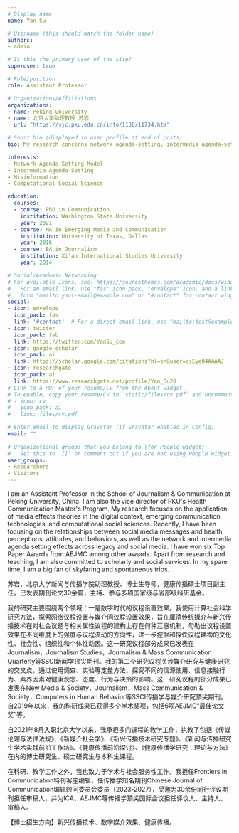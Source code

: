 ```yaml
---
# Display name
name: Yan Su

# Username (this should match the folder name)
authors:
- admin

# Is this the primary user of the site?
superuser: true

# Role/position
role: Assistant Professor

# Organizations/Affiliations
organizations:
- name: Peking University
- name: 北京大学助理教授 苏岩
  url: "https://sjc.pku.edu.cn/info/1130/11734.htm"

# Short bio (displayed in user profile at end of posts)
bio: My research concerns network agenda-setting, intermedia agenda-setting, and political participation.

interests: 
- Network Agenda-Setting Model
- Intermedia Agenda-Setting
- Misinformation
- Computational Social Science

education:
  courses:
  - course: PhD in Communication
    institution: Washington State University
    year: 2021 
  - course: MA in Emerging Media and Communication
    institution: University of Texas, Dallas
    year: 2016
  - course: BA in Journalism
    institution: Xi'an International Studies University
    year: 2014

# Social/Academic Networking
# For available icons, see: https://sourcethemes.com/academic/docs/widgets/#icons
#   For an email link, use "fas" icon pack, "envelope" icon, and a link in the
#   form "mailto:your-email@example.com" or "#contact" for contact widget.
social:
- icon: envelope
  icon_pack: fas
  link: '#contact'  # For a direct email link, use "mailto:test@example.org".
- icon: twitter
  icon_pack: fab
  link: https://twitter.com/YanSu_com
- icon: google-scholar
  icon_pack: ai
  link: https://scholar.google.com/citations?hl=en&user=csEye04AAAAJ
- icon: researchgate
  icon_pack: ai
  link: https://www.researchgate.net/profile/Yan_Su28
# Link to a PDF of your resume/CV from the About widget.
# To enable, copy your resume/CV to `static/files/cv.pdf` and uncomment the lines below.  
# - icon: cv
#   icon_pack: ai
#   link: files/cv.pdf

# Enter email to display Gravatar (if Gravatar enabled in Config)
email: ""
  
# Organizational groups that you belong to (for People widget)
#   Set this to `[]` or comment out if you are not using People widget.  
user_groups:
- Researchers
- Visitors
---
```


I am an Assistant Professor in the School of Journalism & Communication at Peking University, China. I am also the vice director of PKU's Health Communication Master's Program. My research focuses on the application of media effects theories in the digital context, emerging communication technologies, and computational social sciences. Recently, I have been focusing on the relationships between social media messages and health perceptions, attitudes, and behaviors, as well as the network and intermedia agenda setting effects across legacy and social media. I have won  six Top Paper Awards from AEJMC among other awards. Apart from research and teaching, I am also committed to scholarly and social services. In my spare time, I am a big fan of skyfaring and spontaneous trips. 

苏岩，北京大学新闻与传播学院助理教授、博士生导师，健康传播硕士项目副主任。已发表期刊论文30余篇，主持、参与多项国家级与省部级科研基金。

我的研究主要围绕两个领域：一是数字时代的议程设置效果。我使用计算社会科学研究方法，探索网络议程设置与媒介间议程设置效果，旨在厘清传统媒介与新兴传播技术在对社会议题与相关属性议程的建构上存在何种互惠机制，勾勒出议程设置效果在不同维度上的强度与议程流动的方向性，进一步挖掘和探佚议程建构的文化性、社会性、组织性和个体性动因。这一研究议程部分成果已发表在Journalism，Journalism Studies，Journalism & Mass Communication Quarterly等SSCI新闻学顶尖期刊。我的第二个研究议程关涉媒介研究与健康研究的交叉点。通过使用调查、实验等定量方法，探究不同的信源使用、信息接触行为、素养因素对健康观念、态度、行为与决策的影响。这一研究议程的部分成果已发表在New Media & Society，Journalism，Mass Communication & Society，Computers in Human Behavior等SSCI传播学与媒介研究顶尖期刊。自2019年以来，我的科研成果已获得多个学术奖项，包括6项AEJMC“最佳论文奖”等。


自2021年8月入职北京大学以来，我承担多门课程的教学工作，执教了包括《传媒伦理与法律法规》、《新媒介社会学》、《新兴传播技术研究专题》、《新闻与传播研究生学术实践前沿工作坊》、《健康传播前沿探讨》、《健康传播学研究：理论与方法》在内的博士研究生、硕士研究生与本科生课程。

在科研、教学工作之外，我也致力于学术与社会服务性工作。我担任Frontiers in Communication特刊客座编辑，任传播学知名期刊Chinese Journal of Communication编辑顾问委员会委员（2023-2027），受邀为30余份同行评议期刊担任审稿人，并为ICA、AEJMC等传播学顶尖国际会议担任评议人、主持人、审稿人。


【博士招生方向】新兴传播技术、数字媒介效果、健康传播。
